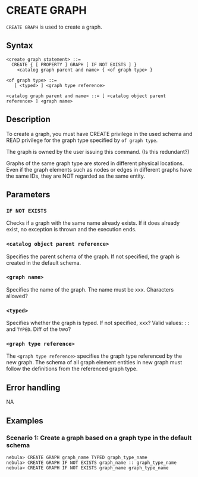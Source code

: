 # CREATE GRAPH

`CREATE GRAPH` is used to create a graph.

## Syntax

```
<create graph statement> ::=
  CREATE { [ PROPERTY ] GRAPH [ IF NOT EXISTS ] }
    <catalog graph parent and name> { <of graph type> }

<of graph type> ::=
   [ <typed> ] <graph type reference>  

<catalog graph parent and name> ::= [ <catalog object parent reference> ] <graph name>
```
## Description


To create a graph, you must have CREATE privilege in the used schema and READ privilege for the graph type specified by `of graph type`.

The graph is owned by the user issuing this command.  (Is this redundant?)

Graphs of the same graph type are stored in different physical locations. Even if the graph elements such as nodes or edges in different graphs have the same IDs, they are NOT regarded as the same entity.


## Parameters

### `IF NOT EXISTS`

Checks if a graph with the same name already exists. If it does already exist, no exception is thrown and the execution ends.
 
### `<catalog object parent reference>`

Specifies the parent schema of the graph. If not specified, the graph is created in the default schema.

### `<graph name>`

Specifies the name of the graph. The name must be xxx. Characters allowed?

### `<typed>`

Specifies whether the graph is typed. If not specified, xxx?
Valid values: `::` and `TYPED`. Diff of the two?

### `<graph type reference>`

The `<graph type reference>` specifies the graph type referenced by the new
graph. The schema of all graph element entities in new graph must follow the
definitions from the referenced graph type.

## Error handling
NA

## Examples

### Scenario 1: Create a graph based on a graph type in the default schema
```
nebula> CREATE GRAPH graph_name TYPED graph_type_name
nebula> CREATE GRAPH IF NOT EXISTS graph_name :: graph_type_name
nebula> CREATE GRAPH IF NOT EXISTS graph_name graph_type_name
```

